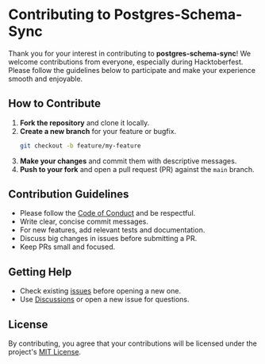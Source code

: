 # Contributing to Postgres-Schema-Sync

Thank you for your interest in contributing to **postgres-schema-sync**! We welcome contributions from everyone, especially during Hacktoberfest. Please follow the guidelines below to participate and make your experience smooth and enjoyable.

## How to Contribute

1. **Fork the repository** and clone it locally.
2. **Create a new branch** for your feature or bugfix.
   ```bash
   git checkout -b feature/my-feature
   ```
3. **Make your changes** and commit them with descriptive messages.
4. **Push to your fork** and open a pull request (PR) against the `main` branch.

## Contribution Guidelines

- Please follow the [Code of Conduct](CODE_OF_CONDUCT.md) and be respectful.
- Write clear, concise commit messages.
- For new features, add relevant tests and documentation.
- Discuss big changes in issues before submitting a PR.
- Keep PRs small and focused.

## Getting Help

- Check existing [issues](https://github.com/chaluvadis/postgres-schema-sync/issues) before opening a new one.
- Use [Discussions](https://github.com/chaluvadis/postgres-schema-sync/discussions) or open a new issue for questions.

## License

By contributing, you agree that your contributions will be licensed under the project's [MIT License](LICENSE).
